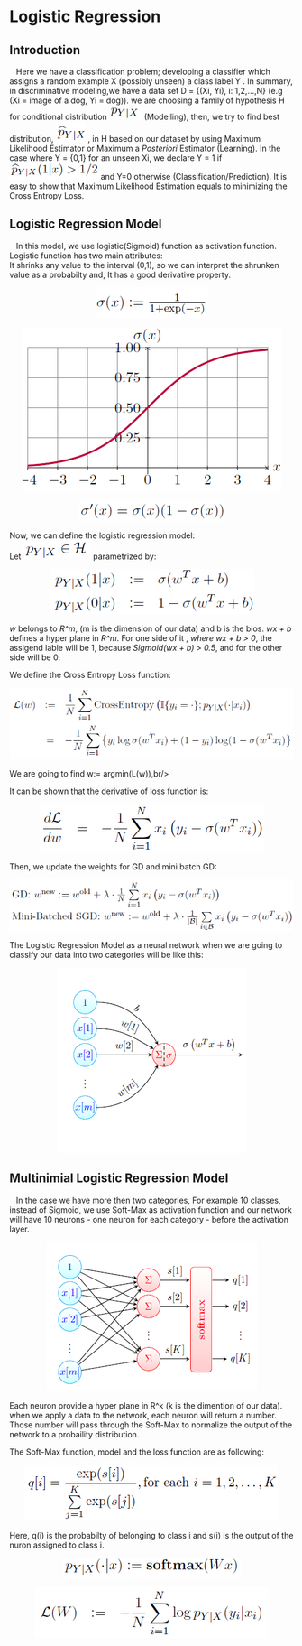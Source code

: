 # Logistic Regression
   ## Introduction 
&nbsp;&nbsp; Here we have a classification problem; developing a classifier which assigns a random example X (possibly unseen) a class label
Y . In summary, in discriminative modeling,we have a data set D = {(Xi, Yi), i: 1,2,...,N} (e.g (Xi = image of a dog, Yi = dog)). we are choosing a family of hypothesis H for conditional distribution ![](images/cond.jpg) (Modelling), then, we try to find best distribution, ![](images/cond2.png) , in H based on our dataset by using Maximum Likelihood Estimator or Maximum a *Posteriori* Estimator (Learning). In the case where Y = {0,1} for an unseen Xi, we declare   Y = 1 if ![](images/pred1.png) and Y=0 otherwise (Classification/Prediction). It is easy to show that Maximum Likelihood Estimation equals to minimizing the Cross Entropy Loss.
## Logistic Regression Model
&nbsp;&nbsp; In this model, we use logistic(Sigmoid) function as activation function. Logistic function has two main attributes:<br/>
It shrinks any value to the interval (0,1), so we can interpret the shrunken value as a probabilty and, It has a good derivative property.

<p align="center"><img src = "images/Sigmoid.png">

 <p align="center"><img src="images/plotSig.png">
    
  <p align="center"><img src="images/SigDeriv.png">

Now, we can define the logistic regression model: <br/>
Let   <img src="images/HCond.png"> parametrized by:<br/>
    <p align="center"><img src="images/hypParam.png">
     
*w* belongs to *R^m*, (m is the dimension of our data) and b is the bios. *wx + b* defines a hyper plane in *R^m*. For one side of it , *where wx + b > 0*, the assigend lable will be 1, because *Sigmoid(wx + b) > 0.5*, and for the other side will be 0.
     
We define the Cross Entropy Loss function:<br/>
 <p align="center"><img src="images/CrossEntLoss.png">
     
 We are going to find w:= argmin(L(w)),br/>
     
 It can be shown that the derivative of loss function is:<br/>
  <p align="center"><img src="images/CrossLossDRV.png">
        
     
 Then, we update the weights for GD and mini batch GD: 
   <p align="center"><img src="images/WupGd.png">

      
  The Logistic Regression Model as a neural network when we are going to classify our data into two categories will be like this:
     <p align="center"><img src="images/LogisticModel.png">

## Multinimial Logistic Regression Model   
        
  &nbsp;&nbsp; In the case we have more then two categories, For example 10 classes, instead of Sigmoid, we use Soft-Max as activation function and our network will have 10 neurons - one neuron for each category - before the activation layer.
   <p align="center"><img src="images/MultiReg.bmp">

      
  Each neuron provide a hyper plane in R^k (k is the dimention of our data). when we apply a data to the network, each neuron will return a number. Those number will pass through the Soft-Max to normalize the output of the network to a probaility distribution. 
       
  The Soft-Max function, model and the loss function are as following:
    
   <p align="center"><img src="images/SoftMaxFunc.bmp">   
      
 Here, q(i) is the probabilty of belonging to class i and s(i) is the output of the nuron assigned to class i.
      
   <p align="center"><img src="images/MultiModel.bmp">
   <p align="center"><img src="images/MultiLoss.bmp">
      

        
  
